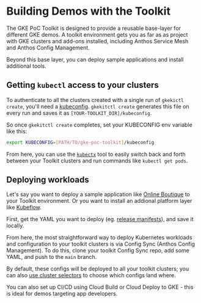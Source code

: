 # Building Demos with the Toolkit 

The GKE PoC Toolkit is designed to provide a reusable base-layer for different GKE demos. A toolkit environment gets you as far as as project with GKE clusters and add-ons installed, including Anthos Service Mesh and Anthos Config Management. 

Beyond this base layer, you can deploy sample applications and install additional tools. 


## Getting `kubectl` access to your clusters

To authenticate to all the clusters created with a single run of `gkekictl create`, you'll need a [kubeconfig](https://kubernetes.io/docs/concepts/configuration/organize-cluster-access-kubeconfig/). `gkekitctl create` generates this file on every run and saves it as `[YOUR-TOOLKIT_DIR]/kubeconfig`. 

So once `gkekitctl create` completes, set your KUBECONFIG env variable like this: 

```bash
export KUBECONFIG=[PATH/TO/gke-poc-toolkit]/kubeconfig
```

From here, you can use the [`kubectx`]() tool to easily switch back and forth between your Toolkit clusters and run commands like `kubectl get pods`. 

## Deploying workloads 

Let's say you want to deploy a sample application like [Online Boutique](https://github.com/GoogleCloudPlatform/microservices-demo) to your Toolkit environment. Or you want to install an addional platform layer like [Kubeflow](https://www.kubeflow.org/docs/distributions/gke/).

First, get the YAML you want to deploy (eg. [release manifests](https://github.com/GoogleCloudPlatform/microservices-demo/blob/main/release/kubernetes-manifests.yaml)), and save it locally. 

From here, the most straightforward way to deploy Kubernetes workloads and configuration to your toolkit clusters is via Config Sync (Anthos Config Management). To do this, clone your toolkit Config Sync repo, add some YAML, and push to the `main` branch. 

By default, these configs will be deployed to all your toolkit clusters; you can also [use cluster selectors](https://cloud.google.com/anthos-config-management/docs/how-to/clusterselectors) to choose which configs land where. 

You can also set up CI/CD using Cloud Build or Cloud Deploy to GKE - this is ideal for demos targeting app developers.  
